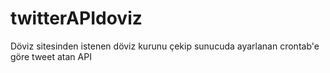 # twitterAPIdoviz
Döviz sitesinden istenen döviz kurunu çekip sunucuda ayarlanan crontab'e göre tweet atan API
